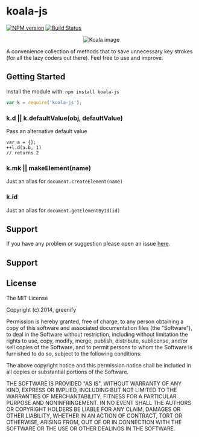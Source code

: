 # koala-js

[![NPM version](http://img.shields.io/npm/v/koala-js.svg)](https://www.npmjs.org/package/koala-js) 
[![Build Status](https://secure.travis-ci.org/greenify/koala-js.png?branch=master)](http://travis-ci.org/greenify/koala-js) 
  
<p align="center">
<img alt="Koala image" src="http://i.imgur.com/qHQSS9Om.jpg" />
</p>

A convenience collection of methods that to save unnecessary key strokes (for all the lazy coders out there). Feel free to use and improve.

## Getting Started

Install the module with: `npm install koala-js`

```javascript
var k = require('koala-js');
```

### k.d || k.defaultValue(obj, defaultValue)

Pass an alternative default value

```
var a = {};
++l.d(a.b, 1)
// returns 2
```

### k.mk || makeElement(name)

Just an alias for `document.createElement(name)`

### k.id 

Just an alias for `document.getElementById(id)`


## Support

If you have any problem or suggestion please open an issue [here](https://github.com/greenify/koala-js/issues).

## Support

## License 

The MIT License

Copyright (c) 2014, greenify

Permission is hereby granted, free of charge, to any person
obtaining a copy of this software and associated documentation
files (the "Software"), to deal in the Software without
restriction, including without limitation the rights to use,
copy, modify, merge, publish, distribute, sublicense, and/or sell
copies of the Software, and to permit persons to whom the
Software is furnished to do so, subject to the following
conditions:

The above copyright notice and this permission notice shall be
included in all copies or substantial portions of the Software.

THE SOFTWARE IS PROVIDED "AS IS", WITHOUT WARRANTY OF ANY KIND,
EXPRESS OR IMPLIED, INCLUDING BUT NOT LIMITED TO THE WARRANTIES
OF MERCHANTABILITY, FITNESS FOR A PARTICULAR PURPOSE AND
NONINFRINGEMENT. IN NO EVENT SHALL THE AUTHORS OR COPYRIGHT
HOLDERS BE LIABLE FOR ANY CLAIM, DAMAGES OR OTHER LIABILITY,
WHETHER IN AN ACTION OF CONTRACT, TORT OR OTHERWISE, ARISING
FROM, OUT OF OR IN CONNECTION WITH THE SOFTWARE OR THE USE OR
OTHER DEALINGS IN THE SOFTWARE.

